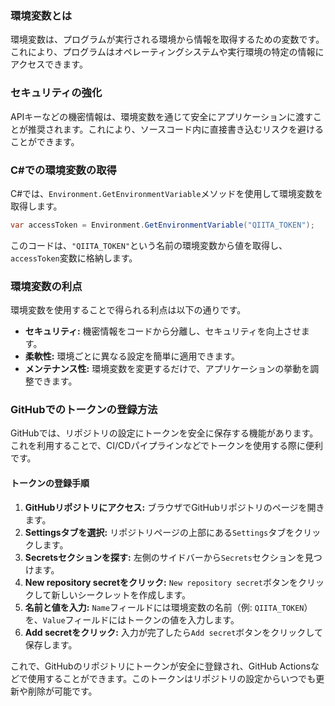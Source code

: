 ### 環境変数とは
環境変数は、プログラムが実行される環境から情報を取得するための変数です。これにより、プログラムはオペレーティングシステムや実行環境の特定の情報にアクセスできます。

### セキュリティの強化
APIキーなどの機密情報は、環境変数を通じて安全にアプリケーションに渡すことが推奨されます。これにより、ソースコード内に直接書き込むリスクを避けることができます。

### C#での環境変数の取得
C#では、`Environment.GetEnvironmentVariable`メソッドを使用して環境変数を取得します。

```csharp
var accessToken = Environment.GetEnvironmentVariable("QIITA_TOKEN");
```

このコードは、`"QIITA_TOKEN"`という名前の環境変数から値を取得し、`accessToken`変数に格納します。

### 環境変数の利点
環境変数を使用することで得られる利点は以下の通りです。

- **セキュリティ:** 機密情報をコードから分離し、セキュリティを向上させます。
- **柔軟性:** 環境ごとに異なる設定を簡単に適用できます。
- **メンテナンス性:** 環境変数を変更するだけで、アプリケーションの挙動を調整できます。

### GitHubでのトークンの登録方法
GitHubでは、リポジトリの設定にトークンを安全に保存する機能があります。これを利用することで、CI/CDパイプラインなどでトークンを使用する際に便利です。

#### トークンの登録手順
1. **GitHubリポジトリにアクセス:** ブラウザでGitHubリポジトリのページを開きます。
2. **Settingsタブを選択:** リポジトリページの上部にある`Settings`タブをクリックします。
3. **Secretsセクションを探す:** 左側のサイドバーから`Secrets`セクションを見つけます。
4. **New repository secretをクリック:** `New repository secret`ボタンをクリックして新しいシークレットを作成します。
5. **名前と値を入力:** `Name`フィールドには環境変数の名前（例: `QIITA_TOKEN`）を、`Value`フィールドにはトークンの値を入力します。
6. **Add secretをクリック:** 入力が完了したら`Add secret`ボタンをクリックして保存します。

これで、GitHubのリポジトリにトークンが安全に登録され、GitHub Actionsなどで使用することができます。このトークンはリポジトリの設定からいつでも更新や削除が可能です。
